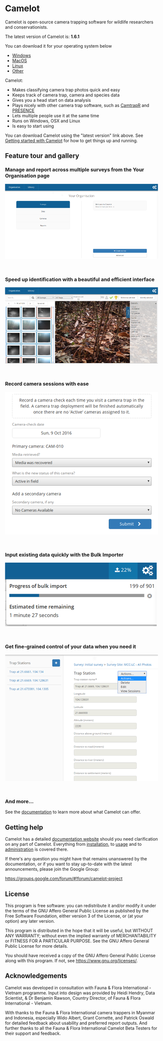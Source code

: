 # Camelot

Camelot is open-source camera trapping software for wildlife researchers and conservationists.

The latest version of Camelot is: **1.6.1**

You can download it for your operating system below

* [Windows](https://s3-ap-southeast-2.amazonaws.com/camelot-project/release/camelot-1.6.1-win32-x64.zip)
* [MacOS](https://s3-ap-southeast-2.amazonaws.com/camelot-project/release/camelot-1.6.1-darwin-x64.zip)
* [Linux](https://s3-ap-southeast-2.amazonaws.com/camelot-project/release/camelot-1.6.1-linux-x64.zip)
* [Other](https://s3-ap-southeast-2.amazonaws.com/camelot-project/release/camelot-1.6.1.zip)

Camelot:

* Makes classifying camera trap photos quick and easy
* Keeps track of camera trap, camera and species data
* Gives you a head start on data analysis
* Plays nicely with other camera trap software, such as [CamtrapR](https://cran.r-project.org/web/packages/camtrapR/index.html) and [PRESENCE](http://www.mbr-pwrc.usgs.gov/software/doc/presence/presence.html)
* Lets multiple people use it at the same time
* Runs on Windows, OSX and Linux
* Is easy to start using

You can download Camelot using the "latest version" link above. See [Getting started with Camelot](http://camelot-project.readthedocs.io/en/latest/gettingstarted.html) for how to get things up and running.

## Feature tour and gallery
### Manage and report across multiple surveys from the Your Organisation page

![](doc/screenshot/your-organisation.png)

&nbsp;

### Speed up identification with a beautiful and efficient interface

![](doc/screenshot/library.png)

&nbsp;

### Record camera sessions with ease

![](doc/screenshot/camera-check-add.png)

&nbsp;

### Input existing data quickly with the Bulk Importer

![](doc/screenshot/bulk-import-status.png)

&nbsp;

### Get fine-grained control of your data when you need it

![](doc/screenshot/advanced-menu.png)

&nbsp;

### And more...
See the [documentation](http://camelot-project.readthedocs.io/en/latest/) to learn more about what Camelot can offer.

## Getting help

Camelot has a detailed [documentation website](http://camelot-project.readthedocs.io/en/latest) should you need clarification on any part of Camelot. Everything from [installation](http://camelot-project.readthedocs.io/en/latest/gettingstarted.html), to [usage](http://camelot-project.readthedocs.io/en/latest/survey.html) and to [administration](http://camelot-project.readthedocs.io/en/latest/administration.html) is covered there.

If there's any question you might have that remains unanswered by the documentation, or if you want to stay up-to-date with the latest announcements, please join the Google Group:

https://groups.google.com/forum/#!forum/camelot-project

## License

This program is free software: you can redistribute it and/or modify it under the terms of the GNU Affero General Public License as published by the Free Software Foundation, either version 3 of the License, or (at your option) any later version.

This program is distributed in the hope that it will be useful, but WITHOUT ANY WARRANTY; without even the implied warranty of MERCHANTABILITY or FITNESS FOR A PARTICULAR PURPOSE.  See the GNU Affero General Public License for more details.

You should have received a copy of the GNU Affero General Public License along with this program.  If not, see <https://www.gnu.org/licenses/>.

## Acknowledgements

Camelot was developed in consultation with Fauna & Flora International - Vietnam programme.  Input into design was provided by Heidi Hendry, Data Scientist, & Dr Benjamin Rawson, Country Director, of Fauna & Flora International - Vietnam.

With thanks to the Fauna & Flora International camera trappers in Myanmar and Indonesia, especially Wido Albert, Grant Cornette, and Patrick Oswald for detailed feedback about usability and preferred report outputs.  And further thanks to all the Fauna & Flora International Camelot Beta Testers for their support and feedback.
